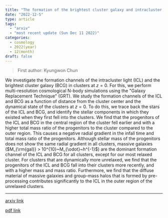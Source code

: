 ```yaml
---
title: "The formation of the brightest cluster galaxy and intracluster light in cosmological N-body simulations with the Galaxy Replacement Technique"
date: "2022-12-5"
type: article
tags:
  - "arxiv"
  - "most recent update (Sun Dec 11 2022)"
categories:
  - cosmology
  - 2022(year)
  - 12(month)
draft: false
---
```


> First author: Kyungwon Chun

 We investigate the formation channels of the intracluster light (ICL) and the
brightest cluster galaxy (BCG) in clusters at $z=0$. For this, we perform
multi-resolution cosmological N-body simulations using the "Galaxy Replacement
Technique" (GRT). We study the formation channels of the ICL and BCG as a
function of distance from the cluster center and the dynamical state of the
clusters at $z=0$. To do this, we trace back the stars of the ICL and BCG, and
identify the stellar components in which they existed when they first fell into
the clusters. We find that the progenitors of the ICL and BCG in the central
region of the cluster fell earlier and with a higher total mass ratio of the
progenitors to the cluster compared to the outer region. This causes a negative
radial gradient in the infall time and total mass ratio of the progenitors.
Although stellar mass of the progenitors does not show the same radial gradient
in all clusters, massive galaxies ($M_{\rm{gal}} > 10^{10}~M_{\odot}~h^{-1}$)
are the dominant formation channel of the ICL and BCG for all clusters, except
for our most relaxed cluster. For clusters that are dynamically more unrelaxed,
we find that the progenitors of the ICL and BCG fall into their clusters more
recently, and with a higher mass and mass ratio. Furthermore, we find that the
diffuse material of massive galaxies and group-mass halos that is formed by
pre-processing contributes significantly to the ICL in the outer region of the
unrelaxed clusters.

---
[arxiv link](http://arxiv.org/abs/2212.02510v1)

[pdf link](http://arxiv.org/pdf/2212.02510v1)